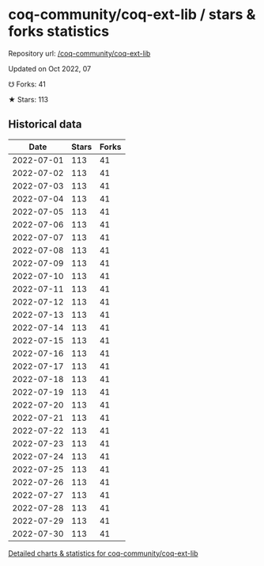 # coq-community/coq-ext-lib / stars & forks statistics

Repository url: [/coq-community/coq-ext-lib](https://github.com/coq-community/coq-ext-lib)

Updated on Oct 2022, 07

☋ Forks: 41

★ Stars: 113

## Historical data
| Date | Stars | Forks |
|------|-------|-------|
| 2022-07-01 | 113 | 41 | 
| 2022-07-02 | 113 | 41 | 
| 2022-07-03 | 113 | 41 | 
| 2022-07-04 | 113 | 41 | 
| 2022-07-05 | 113 | 41 | 
| 2022-07-06 | 113 | 41 | 
| 2022-07-07 | 113 | 41 | 
| 2022-07-08 | 113 | 41 | 
| 2022-07-09 | 113 | 41 | 
| 2022-07-10 | 113 | 41 | 
| 2022-07-11 | 113 | 41 | 
| 2022-07-12 | 113 | 41 | 
| 2022-07-13 | 113 | 41 | 
| 2022-07-14 | 113 | 41 | 
| 2022-07-15 | 113 | 41 | 
| 2022-07-16 | 113 | 41 | 
| 2022-07-17 | 113 | 41 | 
| 2022-07-18 | 113 | 41 | 
| 2022-07-19 | 113 | 41 | 
| 2022-07-20 | 113 | 41 | 
| 2022-07-21 | 113 | 41 | 
| 2022-07-22 | 113 | 41 | 
| 2022-07-23 | 113 | 41 | 
| 2022-07-24 | 113 | 41 | 
| 2022-07-25 | 113 | 41 | 
| 2022-07-26 | 113 | 41 | 
| 2022-07-27 | 113 | 41 | 
| 2022-07-28 | 113 | 41 | 
| 2022-07-29 | 113 | 41 | 
| 2022-07-30 | 113 | 41 | 


[Detailed charts & statistics for coq-community/coq-ext-lib](https://reviewgithub.com/rep/coq-community/coq-ext-lib)
